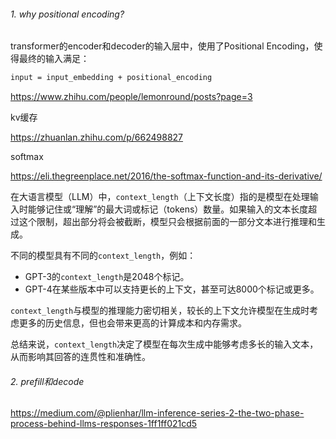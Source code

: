 ###### 1. why positional encoding?

transformer的encoder和decoder的输入层中，使用了Positional Encoding，使得最终的输入满足：

```bash
input = input_embedding + positional_encoding
```

https://www.zhihu.com/people/lemonround/posts?page=3

kv缓存

https://zhuanlan.zhihu.com/p/662498827



softmax

https://eli.thegreenplace.net/2016/the-softmax-function-and-its-derivative/





在大语言模型（LLM）中，`context_length`（上下文长度）指的是模型在处理输入时能够记住或“理解”的最大词或标记（tokens）数量。如果输入的文本长度超过这个限制，超出部分将会被截断，模型只会根据前面的一部分文本进行推理和生成。

不同的模型具有不同的`context_length`，例如：

-   GPT-3的`context_length`是2048个标记。
-   GPT-4在某些版本中可以支持更长的上下文，甚至可达8000个标记或更多。

`context_length`与模型的推理能力密切相关，较长的上下文允许模型在生成时考虑更多的历史信息，但也会带来更高的计算成本和内存需求。

总结来说，`context_length`决定了模型在每次生成中能够考虑多长的输入文本，从而影响其回答的连贯性和准确性。

###### 2. prefill和decode

https://medium.com/@plienhar/llm-inference-series-2-the-two-phase-process-behind-llms-responses-1ff1ff021cd5
